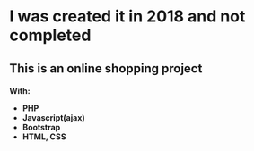 <h1>I was created it in 2018 and  not completed</h1>
<h2>This is an online shopping project</h2>
<h4>
With:
<ul>
<li>PHP</li>
<li>Javascript(ajax)</li>
<li>Bootstrap</li>
<li>HTML, CSS </li>
</ul>
</h4>
